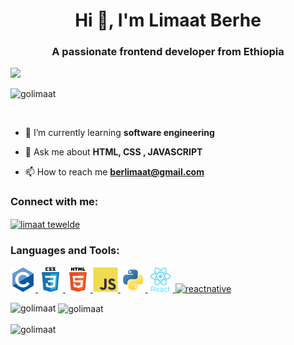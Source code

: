 

<h1 align="center">Hi 👋, I'm Limaat Berhe</h1>
<h3 align="center">A passionate frontend developer from Ethiopia</h3>
<img src="https://media2.giphy.com/media/qgQUggAC3Pfv687qPC/giphy.gif" width=50%> 

<p align="left"> <img src="https://komarev.com/ghpvc/?username=golimaat&label=Profile%20views&color=0e75b6&style=flat" alt="golimaat" /> </p>

<p align="left"> <a href="https://twitter.com/" target="blank"><img src="https://img.shields.io/twitter/follow/?logo=twitter&style=for-the-badge" alt="" /></a> </p>

- 🌱 I’m currently learning **software engineering**

- 💬 Ask me about **HTML, CSS , JAVASCRIPT**

- 📫 How to reach me **berlimaat@gmail.com**

<h3 align="left">Connect with me:</h3>
<p align="left">
<a href="https://linkedin.com/in/limaat tewelde" target="blank"><img align="center" src="https://raw.githubusercontent.com/rahuldkjain/github-profile-readme-generator/master/src/images/icons/Social/linked-in-alt.svg" alt="limaat tewelde" height="30" width="40" /></a>
</p>

<h3 align="left">Languages and Tools:</h3>
<p align="left"> <a href="https://www.cprogramming.com/" target="_blank" rel="noreferrer"> <img src="https://raw.githubusercontent.com/devicons/devicon/master/icons/c/c-original.svg" alt="c" width="40" height="40"/> </a> <a href="https://www.w3schools.com/css/" target="_blank" rel="noreferrer"> <img src="https://raw.githubusercontent.com/devicons/devicon/master/icons/css3/css3-original-wordmark.svg" alt="css3" width="40" height="40"/> </a> <a href="https://www.w3.org/html/" target="_blank" rel="noreferrer"> <img src="https://raw.githubusercontent.com/devicons/devicon/master/icons/html5/html5-original-wordmark.svg" alt="html5" width="40" height="40"/> </a> <a href="https://developer.mozilla.org/en-US/docs/Web/JavaScript" target="_blank" rel="noreferrer"> <img src="https://raw.githubusercontent.com/devicons/devicon/master/icons/javascript/javascript-original.svg" alt="javascript" width="40" height="40"/> </a> <a href="https://www.python.org" target="_blank" rel="noreferrer"> <img src="https://raw.githubusercontent.com/devicons/devicon/master/icons/python/python-original.svg" alt="python" width="40" height="40"/> </a> <a href="https://reactjs.org/" target="_blank" rel="noreferrer"> <img src="https://raw.githubusercontent.com/devicons/devicon/master/icons/react/react-original-wordmark.svg" alt="react" width="40" height="40"/> </a> <a href="https://reactnative.dev/" target="_blank" rel="noreferrer"> <img src="https://reactnative.dev/img/header_logo.svg" alt="reactnative" width="40" height="40"/> </a> </p>

<p><img align="left" src="https://github-readme-stats.vercel.app/api/top-langs?username=golimaat&show_icons=true&locale=en&layout=compact" alt="golimaat" /></p>

<p>&nbsp;<img align="center" src="https://github-readme-stats.vercel.app/api?username=golimaat&show_icons=true&locale=en" alt="golimaat" /></p>

<p><img align="center" src="https://github-readme-streak-stats.herokuapp.com/?user=golimaat&" alt="golimaat" /></p>
